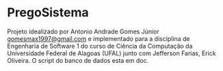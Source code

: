 # PregoSistema
Projeto idealizado por Antonio Andrade Gomes Júnior <gomesmax1997@gmail.com> e implementado para a disciplina de Engenharia de Software 1
do curso de Ciência da Computação da Universidade Federal de Alagoas (UFAL) junto com Jefferson Farias, Erick Oliveira.
O script do banco de dados esta em doc.
